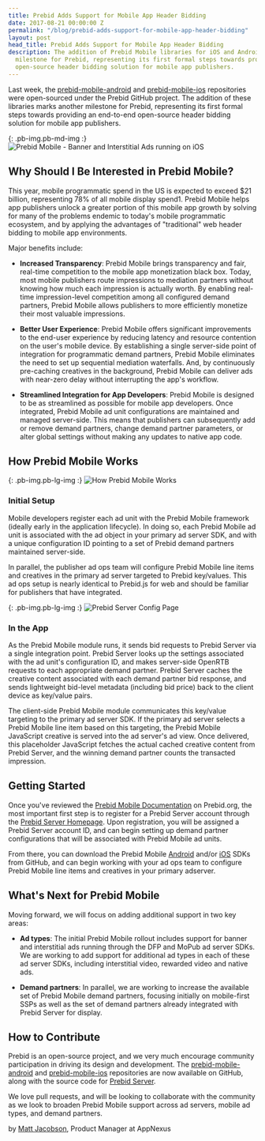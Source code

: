 ```yaml
---
title: Prebid Adds Support for Mobile App Header Bidding
date: 2017-08-21 00:00:00 Z
permalink: "/blog/prebid-adds-support-for-mobile-app-header-bidding"
layout: post
head_title: Prebid Adds Support for Mobile App Header Bidding
description: The addition of Prebid Mobile libraries for iOS and Android marks another
  milestone for Prebid, representing its first formal steps towards providing an end-to-end
  open-source header bidding solution for mobile app publishers.
---
```


Last week, the [prebid-mobile-android](https://github.com/prebid/prebid-mobile-android) and [prebid-mobile-ios](https://github.com/prebid/prebid-mobile-ios) repositories were open-sourced under the Prebid GitHub project. The addition of these libraries marks another milestone for Prebid, representing its first formal steps towards providing an end-to-end open-source header bidding solution for mobile app publishers.

{: .pb-img.pb-md-img :}
![Prebid Mobile - Banner and Interstitial Ads running on iOS]({{site.baseurl}}/assets/images/blog/prebid-mobile-ios-banner-and-interstitial.png)

## Why Should I Be Interested in Prebid Mobile?

This year, mobile programmatic spend in the US is expected to exceed $21 billion, representing 78% of all mobile display spend1. Prebid Mobile helps app publishers unlock a greater portion of this mobile app growth by solving for many of the problems endemic to today's mobile programmatic ecosystem, and by applying the advantages of "traditional" web header bidding to mobile app environments.

Major benefits include:

- **Increased Transparency**: Prebid Mobile brings transparency and fair, real-time competition to the mobile app monetization black box. Today, most mobile publishers route impressions to mediation partners without knowing how much each impression is actually worth. By enabling real-time impression-level competition among all configured demand partners, Prebid Mobile allows publishers to more efficiently monetize their most valuable impressions.

- **Better User Experience**: Prebid Mobile offers significant improvements to the end-user experience by reducing latency and resource contention on the user's mobile device. By establishing a single server-side point of integration for programmatic demand partners, Prebid Mobile eliminates the need to set up sequential mediation waterfalls. And, by continuously pre-caching creatives in the background, Prebid Mobile can deliver ads with near-zero delay without interrupting the app's workflow.

- **Streamlined Integration for App Developers**: Prebid Mobile is designed to be as streamlined as possible for mobile app developers. Once integrated, Prebid Mobile ad unit configurations are maintained and managed server-side. This means that publishers can subsequently add or remove demand partners, change demand partner parameters, or alter global settings without making any updates to native app code.

## How Prebid Mobile Works

{: .pb-img.pb-lg-img :}
![How Prebid Mobile Works]({{site.baseurl}}/assets/images/blog/prebid-mobile-how-it-works.png)

### Initial Setup

Mobile developers register each ad unit with the Prebid Mobile framework (ideally early in the application lifecycle). In doing so, each Prebid Mobile ad unit is associated with the ad object in your primary ad server SDK, and with a unique configuration ID pointing to a set of Prebid demand partners maintained server-side.

In parallel, the publisher ad ops team will configure Prebid Mobile line items and creatives in the primary ad server targeted to Prebid key/values. This ad ops setup is nearly identical to Prebid.js for web and should be familiar for publishers that have integrated.

{: .pb-img.pb-lg-img :}
![Prebid Server Config Page]({{site.baseurl}}/assets/images/blog/prebid-server-config-page.png)

### In the App

As the Prebid Mobile module runs, it sends bid requests to Prebid Server via a single integration point. Prebid Server looks up the settings associated with the ad unit's configuration ID, and makes server-side OpenRTB requests to each appropriate demand partner. Prebid Server caches the creative content associated with each demand partner bid response, and sends lightweight bid-level metadata (including bid price) back to the client device as key/value pairs.

The client-side Prebid Mobile module communicates this key/value targeting to the primary ad server SDK. If the primary ad server selects a Prebid Mobile line item based on this targeting, the Prebid Mobile JavaScript creative is served into the ad server's ad view. Once delivered, this placeholder JavaScript fetches the actual cached creative content from Prebid Server, and the winning demand partner counts the transacted impression.

## Getting Started

Once you've reviewed the [Prebid Mobile Documentation]({{site.baseurl}}/prebid-mobile) on Prebid.org, the most important first step is to register for a Prebid Server account through the [Prebid Server Homepage](https://prebid.adnxs.com/). Upon registration, you will be assigned a Prebid Server account ID, and can begin setting up demand partner configurations that will be associated with Prebid Mobile ad units.

From there, you can download the Prebid Mobile [Android](https://github.com/prebid/prebid-mobile-android) and/or [iOS](https://github.com/prebid/prebid-mobile-android) SDKs from GitHub, and can begin working with your ad ops team to configure Prebid Mobile line items and creatives in your primary adserver.

## What's Next for Prebid Mobile

Moving forward, we will focus on adding additional support in two key areas:

- **Ad types**: The initial Prebid Mobile rollout includes support for banner and interstitial ads running through the DFP and MoPub ad server SDKs. We are working to add support for additional ad types in each of these ad server SDKs, including interstitial video, rewarded video and native ads.

- **Demand partners**: In parallel, we are working to increase the available set of Prebid Mobile demand partners, focusing initially on mobile-first SSPs as well as the set of demand partners already integrated with Prebid Server for display.

## How to Contribute

Prebid is an open-source project, and we very much encourage community participation in driving its design and development. The [prebid-mobile-android](https://github.com/prebid/prebid-mobile-android) and [prebid-mobile-ios](https://github.com/prebid/prebid-mobile-ios) repositories are now available on GitHub, along with the source code for [Prebid Server](https://github.com/prebid/prebid-server).

We love pull requests, and will be looking to collaborate with the community as we look to broaden Prebid Mobile support across ad servers, mobile ad types, and demand partners.

by [Matt Jacobson](https://www.linkedin.com/in/matthew-jacobson-5a947940/), Product Manager at AppNexus
